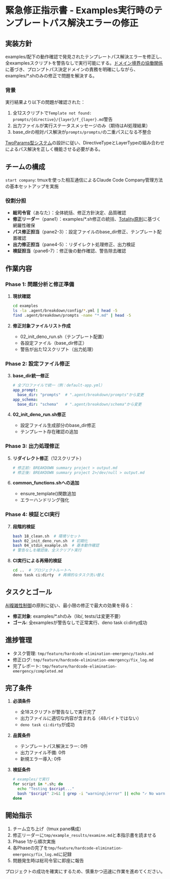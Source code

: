 # 緊急修正指示書 - Examples実行時のテンプレートパス解決エラーの修正

## 実装方針

examples/配下の動作確認で発見されたテンプレートパス解決エラーを修正し、全examplesスクリプトを警告なしで実行可能にする。[ドメイン境界の協働関係](docs/breakdown/domain_core/domain_boundaries_flow.ja.md)に基づき、プロンプトパス決定ドメインの責務を明確にしながら、examples/*.shのみの修正で問題を解決する。

### 背景

実行結果より以下の問題が確認された：
1. 全12スクリプトで`Template not found: prompts/{directive}/{layer}/f_{layer}.md`警告
2. 出力ファイルが実行ステータスメッセージのみ（期待はAI処理結果）
3. base_dirの相対パス解決が`prompts/prompts/`の二重パスになる不整合

[TwoParams型システム](docs/breakdown/domain_core/two_params_types.ja.md)の設計に従い、DirectiveTypeとLayerTypeの組み合わせによるパス解決を正しく機能させる必要がある。

## チームの構成

`start company`: tmuxを使った相互通信によるClaude Code Company管理方法の基本セットアップを実施

### 役割分担
- **総司令官**（あなた）：全体統括、修正方針決定、品質確認
- **修正リーダー**（pane1）：examples/*.sh修正の統括、[Totality原則](docs/breakdown/domain_core/totality.ja.md)に基づく網羅性確保
- **パス修正担当**（pane2-3）：設定ファイルのbase_dir修正、テンプレート配置確認
- **出力修正担当**（pane4-5）：リダイレクト処理修正、出力検証
- **検証担当**（pane6-7）：修正後の動作確認、警告除去確認

## 作業内容

### Phase 1: 問題分析と修正準備

1. **現状確認**
   ```bash
   cd examples
   ls -la .agent/breakdown/config/*.yml | head -5
   find .agent/breakdown/prompts -name "*.md" | head -5
   ```

2. **修正対象ファイルリスト作成**
   - 02_init_deno_run.sh（テンプレート配置）
   - 各設定ファイル（base_dir修正）
   - 警告が出た12スクリプト（出力処理）

### Phase 2: 設定ファイル修正

3. **base_dir統一修正**
   ```yaml
   # 全プロファイルで統一（例：default-app.yml）
   app_prompt:
     base_dir: "prompts"  # ".agent/breakdown/prompts"から変更
   app_schema:
     base_dir: "schema"   # ".agent/breakdown/schema"から変更
   ```

4. **02_init_deno_run.sh修正**
   - 設定ファイル生成部分のbase_dir修正
   - テンプレート存在確認の追加

### Phase 3: 出力処理修正

5. **リダイレクト修正**（12スクリプト）
   ```bash
   # 修正前: BREAKDOWN summary project > output.md
   # 修正後: BREAKDOWN summary project 2>/dev/null > output.md
   ```

6. **common_functions.shへの追加**
   - ensure_template()関数追加
   - エラーハンドリング強化

### Phase 4: 検証とCI実行

7. **段階的検証**
   ```bash
   bash 18_clean.sh  # 環境リセット
   bash 02_init_deno_run.sh  # 初期化
   bash 04_stdin_example.sh  # 基本動作確認
   # 警告なしを確認後、全スクリプト実行
   ```

8. **CI実行による再帰的検証**
   ```bash
   cd ..  # プロジェクトルートへ
   deno task ci:dirty  # 再帰的なタスク洗い替え
   ```

## タスクとゴール

[AI複雑性制御](docs/breakdown/domain_core/ai-complexity-control_compact.ja.md)の原則に従い、最小限の修正で最大の効果を得る：

- **修正対象**: examples/*.shのみ（lib/, tests/は変更不要）
- **ゴール**: 全examplesが警告なしで正常実行、deno task ci:dirty成功

## 進捗管理

- タスク管理: `tmp/feature/hardcode-elimination-emergency/tasks.md`
- 修正ログ: `tmp/feature/hardcode-elimination-emergency/fix_log.md`
- 完了レポート: `tmp/feature/hardcode-elimination-emergency/completed.md`

## 完了条件

1. **必須条件**
   - 全18スクリプトが警告なしで実行完了
   - 出力ファイルに適切な内容が含まれる（48バイトではない）
   - `deno task ci:dirty`が成功

2. **品質条件**
   - テンプレートパス解決エラー: 0件
   - 出力ファイル不備: 0件
   - 新規エラー導入: 0件

3. **検証条件**
   ```bash
   # examples/で実行
   for script in *.sh; do
     echo "Testing $script..."
     bash "$script" 2>&1 | grep -i "warning\|error" || echo "✓ No warnings"
   done
   ```

## 開始指示

1. チーム立ち上げ（tmux pane構成）
2. 修正リーダーに`tmp/example_results/examine.md`と本指示書を読ませる
3. Phase 1から順次実施
4. 各Phaseの完了を`tmp/feature/hardcode-elimination-emergency/fix_log.md`に記録
5. 問題発生時は総司令官に即座に報告

プロジェクトの成功を確実にするため、慎重かつ迅速に作業を進めてください。